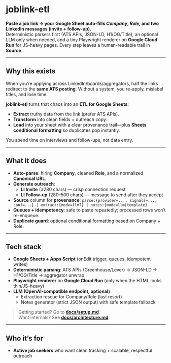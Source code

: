 # joblink-etl

**Paste a job link → your Google Sheet auto-fills _Company_, _Role_, and two LinkedIn messages (invite + follow-up).**  
Deterministic parsers first (ATS APIs, JSON-LD, H1/OG/Title), an optional LLM only when needed, and a tiny Playwright renderer on **Google Cloud Run** for JS-heavy pages. Every step leaves a human-readable trail in **Source**.

---

## Why this exists

When you’re applying across LinkedIn/boards/aggregators, half the links redirect to the **same ATS posting**. Without a system, you re-apply, mislabel titles, and lose time.

**joblink-etl** turns that chaos into an **ETL for Google Sheets**:
- **Extract** truthy data from the link (prefer ATS APIs).
- **Transform** into clean fields + outreach copy.
- **Load** into your sheet with a clear provenance trail—plus **Sheets conditional formatting** so duplicates pop instantly.

You spend time on interviews and follow-ups, not data entry.

---

## What it does

- **Auto-parse**: hiring **Company**, cleaned **Role**, and a normalized **Canonical URL**.
- **Generate outreach**:  
  - **LI Invite** (≤280 chars) — crisp connection request  
  - **LI Follow-up** (280–500 chars) — message to send after they accept
- **Source** column for **provenance**: `parse:{provider=..., signals=..., conf=...} | extract:{mode=llm?} | notes:{mode=llm|template}`
- **Queues + idempotency**: safe to paste repeatedly; processed rows won’t re-enqueue.
- **Duplicate guard**: optional conditional formatting based on Company + Role.

---

## Tech stack

- **Google Sheets + Apps Script** (onEdit trigger, queues, idempotent writes)
- **Deterministic parsing**: ATS APIs (Greenhouse/Lever) → JSON-LD → H1/OG/Title → aggregator unwrap
- **Playwright renderer** on **Google Cloud Run** (only when the HTML looks thin/JS-heavy)
- **LLM (OpenAI-compatible endpoint, optional)**  
  - Extraction rescue for Company/Role (last resort)  
  - Notes generator (strict JSON output) with safe template fallback

> Getting started? Go to **[docs/setup.md](docs/setup.md)**.  
> Want internals? See **[docs/architecture.md](docs/architecture.md)**.

---

## Who it’s for

- **Active job seekers** who want clean tracking + scalable, respectful outreach  
